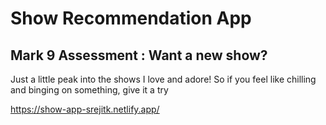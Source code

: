 # Show Recommendation App
## Mark 9 Assessment : Want a new show?

Just a little peak into the shows I love and adore! So if you feel like chilling and binging on something, give it a try

https://show-app-srejitk.netlify.app/
